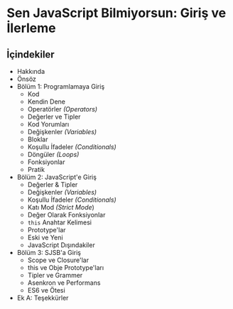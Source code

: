 # Sen JavaScript Bilmiyorsun: Giriş ve İlerleme

## İçindekiler

* Hakkında
* Önsöz
* Bölüm 1: Programlamaya Giriş
	* Kod
	* Kendin Dene
	* Operatörler *(Operators)*
	* Değerler ve Tipler
	* Kod Yorumları
	* Değişkenler *(Variables)*
	* Bloklar
	* Koşullu İfadeler *(Conditionals)*
	* Döngüler *(Loops)*
	* Fonksiyonlar
	* Pratik
* Bölüm 2: JavaScript'e Giriş
	* Değerler & Tipler
	* Değişkenler *(Variables)*
	* Koşullu İfadeler *(Conditionals)*
	* Katı Mod *(Strict Mode*)
	* Değer Olarak Fonksiyonlar
	* `this` Anahtar Kelimesi
	* Prototype'lar
	* Eski ve Yeni
	* JavaScript Dışındakiler
* Bölüm 3: SJSB'a Giriş
	* Scope ve Closure'lar
	* this ve Obje Prototype'ları
	* Tipler ve Grammer
	* Asenkron ve Performans
	* ES6 ve Ötesi
* Ek A: Teşekkürler
